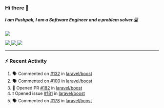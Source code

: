 ### Hi there 👋

##### I am Pushpak, I am a Software Engineer and a problem solver.💻

<a href='https://twitter.com/pushpak1300'><a href="https://pushpak1300.me/" target="_blank">
  <img src="https://img.shields.io/badge/website-%23E34F26.svg?&style=for-the-badge" />
</a> 
 
 <a href="https://twitter.com/pushpak1300" target="_blank">
  <img src="https://img.shields.io/badge/twitter-%231DA1F2.svg?&style=for-the-badge&logo=twitter&logoColor=white" />
</a> 

<a href="https://www.linkedin.com/in/pushpak-c-286b17b1/" target="_blank">
  <img src="https://img.shields.io/badge/linkedin-%230077B5.svg?&style=for-the-badge&logo=linkedin&logoColor=white" />
</a> 

<a href="https://dev.to/pushpak1300/" target="_blank">
  <img src="http://img.shields.io/badge/dev.to-gray?style=for-the-badge&logo=dev.to&?logoColor=white?logoWidth=100?label=" />
</a> 


</p>

---

### ⚡ Recent Activity

<!--START_SECTION:activity-->
1. 🗣 Commented on [#132](https://github.com/laravel/boost/issues/132#issuecomment-3214138131) in [laravel/boost](https://github.com/laravel/boost)
2. 🗣 Commented on [#100](https://github.com/laravel/boost/issues/100#issuecomment-3213667027) in [laravel/boost](https://github.com/laravel/boost)
3. 💪 Opened PR [#182](https://github.com/laravel/boost/pull/182) in [laravel/boost](https://github.com/laravel/boost)
4. ❗ Opened issue [#181](https://github.com/laravel/boost/issues/181) in [laravel/boost](https://github.com/laravel/boost)
5. 🗣 Commented on [#178](https://github.com/laravel/boost/issues/178#issuecomment-3207400636) in [laravel/boost](https://github.com/laravel/boost)
<!--END_SECTION:activity-->
